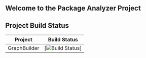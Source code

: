## Welcome to the Package Analyzer Project

## Project Build Status

Project|Build Status
---|---
GraphBuilder|[![Build Status](https://github.com/hlotyaks/PackageAnalyzer/workflows/.Net%20Core/badge.svg)]
